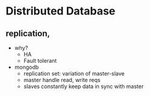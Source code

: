 # Distributed Database

## replication, 
- why?
  - HA
  - Fault tolerant
- mongodb
  - replication set: variation of master-slave
  - master handle read, write reqs
  - slaves constantly keep data in sync with master
